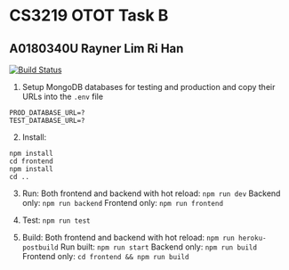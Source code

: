 # CS3219 OTOT Task B
## A0180340U Rayner Lim Ri Han

[![Build Status](https://travis-ci.com/rlrh/cs3219-otot-task-b.svg?branch=master)](https://travis-ci.com/rlrh/cs3219-otot-task-b)

1. Setup MongoDB databases for testing and production and copy their URLs into the `.env` file
```
PROD_DATABASE_URL=?
TEST_DATABASE_URL=?
```

2. Install:
```
npm install
cd frontend
npm install
cd ..
```
3. Run:
Both frontend and backend with hot reload: `npm run dev`
Backend only: `npm run backend`
Frontend only: `npm run frontend`

4. Test:
`npm run test`

5. Build:
Both frontend and backend with hot reload: `npm run heroku-postbuild`
Run built: `npm run start`
Backend only: `npm run build`
Frontend only: `cd frontend && npm run build`
